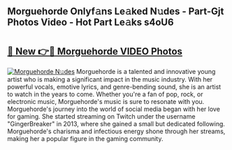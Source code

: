 ## Morguehorde Onlyf𝚊ns Le𝚊ked N𝚞des - Part-Gjt Photos Video - Hot Part Le𝚊ks s4oU6

# <h2><a href="http://ab7948.deff.icu/?id=Morguehorde">🔗 New 👉🔴 Morguehorde VIDEO Photos</a></h2>

[![Morguehorde N𝚞des](https://i.imgur.com/rIISA9y.gif)](http://ab7948.deff.icu/?id=Morguehorde)
Morguehorde is a talented and innovative young artist who is making a significant impact in the music industry. With her powerful vocals, emotive lyrics, and genre-bending sound, she is an artist to watch in the years to come. Whether you're a fan of pop, rock, or electronic music, Morguehorde's music is sure to resonate with you. Morguehorde's journey into the world of social media began with her love for gaming. She started streaming on Twitch under the username "GingerBreaker" in 2013, where she gained a small but dedicated following. Morguehorde's charisma and infectious energy shone through her streams, making her a popular figure in the gaming community.
